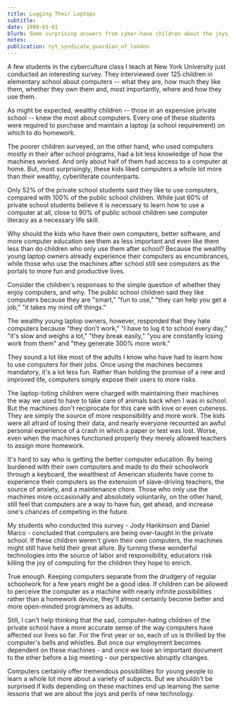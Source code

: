 ```yaml
---
title: Lugging Their Laptops
subtitle: 
date: 1999-05-01
blurb: Some surprising answers from cyber-have children about the joys of computing.
notes: 
publication: nyt_syndicate_guardian_of_london
---
```


A few students in the cyberculture class I teach at New York University just conducted an interesting survey. They interviewed over 125 children in elementary school about computers -- what they are, how much they like them, whether they own them and, most importantly, where and how they use them.

As might be expected, wealthy children -- those in an expensive private school -- knew the most about computers. Every one of these students were required to purchase and maintain a laptop (a school requirement) on which to do homework.

The poorer children surveyed, on the other hand, who used computers mostly in their after school programs, had a bit less knowledge of how the machines worked. And only about half of them had access to a computer at home. But, most surprisingly, these kids liked computers a whole lot more than their wealthy, cyberliterate counterparts.

Only 52% of the private school students said they like to use computers, compared with 100% of the public school children. While just 60% of private school students believe it is necessary to learn how to use a computer at all, close to 90% of public school children see computer literacy as a necessary life skill.

Why should the kids who have their own computers, better software, and more computer education see them as less important and even like them less than do children who only use them after school? Because the wealthy young laptop owners already experience their computers as encumbrances, while those who use the machines after school still see computers as the portals to more fun and productive lives.

Consider the children's responses to the simple question of whether they enjoy computers, and why. The public school children said they like computers because they are "smart," "fun to use," "they can help you get a job," "it takes my mind off things."

The wealthy young laptop owners, however, responded that they hate computers because "they don't work," "I have to lug it to school every day," "it's slow and weighs a lot," "they break easily," "you are constantly losing work from them" and "they generate 300% more work."

They sound a lot like most of the adults I know who have had to learn how to use computers for their jobs. Once using the machines becomes mandatory, it's a lot less fun. Rather than holding the promise of a new and improved life, computers simply expose their users to more risks.

The laptop-toting children were charged with maintaining their machines the way we used to have to take care of animals back when I was in school. But the machines don't reciprocate for this care with love or even cuteness. They are simply the source of more responsibility and more work. The kids were all afraid of losing their data, and nearly everyone recounted an awful personal experience of a crash in which a paper or test was lost. Worse, even when the machines functioned properly they merely allowed teachers to assign more homework.

It's hard to say who is getting the better computer education. By being burdened with their own computers and made to do their schoolwork through a keyboard, the wealthiest of American students have come to experience their computers as the extension of slave-driving teachers, the source of anxiety, and a maintenance chore. Those who only use the machines more occasionally and absolutely voluntarily, on the other hand, still feel that computers are a way to have fun, get ahead, and increase one's chances of competing in the future.

My students who conducted this survey - Jody Hankinson and Daniel Marco - concluded that computers are being over-taught in the private school. If these children weren't given their own computers, the machines might still have held their great allure. By turning these wonderful technologies into the source of labor and responsibility, educators risk killing the joy of computing for the children they hope to enrich.

True enough. Keeping computers separate from the drudgery of regular schoolwork for a few years might be a good idea. If children can be allowed to perceive the computer as a machine with nearly infinite possibilities rather than a homework device, they'll almost certainly become better and more open-minded programmers as adults.

Still, I can't help thinking that the sad, computer-hating children of the private school have a more accurate sense of the way computers have affected our lives so far. For the first year or so, each of us is thrilled by the computer's bells and whistles. But once our employment becomes dependent on these machines - and once we lose an important document to the ether before a big meeting - our perspective abruptly changes.

Computers certainly offer tremendous possibilities for young people to learn a whole lot more about a variety of subjects. But we shouldn't be surprised if kids depending on these machines end up learning the same lessons that we are about the joys and perils of new technology.
